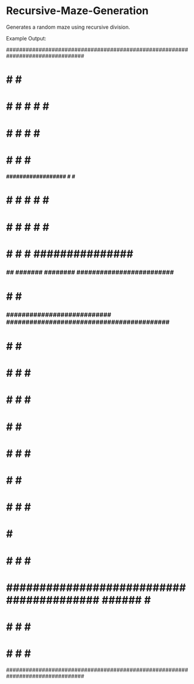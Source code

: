 # Recursive-Maze-Generation
Generates a random maze using recursive division. 

Example Output:

################################################################################
#              #                                 #                             #
#     #        #     #  #                        #                             #
#     #              #  #                        #                             #
#              #        #                        #                             #
#### ################## #                        #                             #
#     #        #     #  #                        #                             #
#     #        #     #  #                        #                             #
#     #        #     #  ############### ########################################
###  ## ####### ######## #########################                             #
#              #        #                                                      #
### ########################### ########################################## #####
#                                                #                        #    #
#  #                                             #                        #    #
#  #                                             #                        #    #
#  #                                                                      #    #
#  #                                             #                        #    #
#  #                                             #                             #
#  #                                             #                        #    #
#  #                                             ###############################
#  #                                             #                        #    #
# ######################################### ######                        #    #
#  #                                             #                        #    #
#  #                                             #                        #    #
################################################################################
